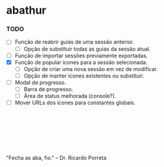 # abathur

### TODO

- [ ] Função de reabrir guias de uma sessão anterior.
  - [ ] Opção de substituir todas as guias da sessão atual.
- [ ] Função de importar sessões previamente exportadas.
- [x] Função de popular ícones para a sessão selecionada.
  - [ ] Opção de criar uma nova sessão em vez de modificar.
  - [ ] Opção de manter ícones existentes ou substituir.
- [ ] Modal de progresso.
    - [ ] Barra de progresso.
    - [ ] Área de status melhorada (console?).
- [ ] Mover URLs dos ícones para constantes globais.

<br><br><br><br><br><br>

"Fecha as aba, fio." – Dr. Ricardo Porreta
